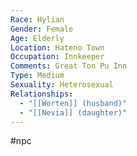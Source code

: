 ```yaml
---
Race: Hylian
Gender: Female
Age: Elderly
Location: Hateno Town
Occupation: Innkeeper
Comments: Great Ton Pu Inn
Type: Medium
Sexuality: Heterosexual
Relationships:
  - "[[Worten]] (husband)"
  - "[[Nevia]] (daughter)"
---
```

#npc 

